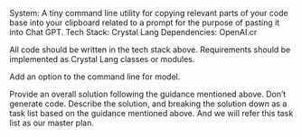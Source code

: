 System: A tiny command line utility for copying relevant parts of your code base into your clipboard related to a prompt for the purpose of pasting it into Chat GPT.
Tech Stack: Crystal Lang
Dependencies: OpenAI.cr

All code should be written in the tech stack above. Requirements should be implemented as Crystal Lang classes or modules.

Add an option to the command line for model.

Provide an overall solution following the guidance mentioned above. Don’t generate code. Describe the solution, and breaking the solution down as a task list based on the guidance mentioned above. And we will refer this task list as our master plan.